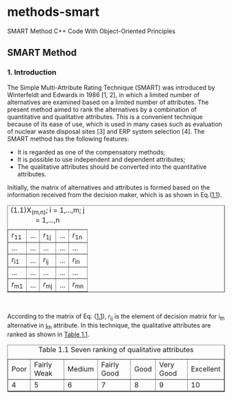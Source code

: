 
# methods-smart  
SMART Method C++ Code With Object-Oriented Principles  
  
## SMART Method
### 1. Introduction  
  
<html lang="en_US">
    <p>
        The Simple Multi-Attribute Rating Technique (SMART) was introduced by  
        Winterfeldt and Edwards in 1986 [1, 2], in which a limited number of alternatives  
        are examined based on a limited number of attributes. The present method aimed to  
        rank the alternatives by a combination of quantitative and qualitative attributes.  
        This is a convenient technique because of its ease of use, which is used in many  
        cases such as evaluation of nuclear waste disposal sites [3] and ERP system  
        selection [4]. The SMART method has the following features:   
    </p>
    <ul>
        <li>It is regarded as one of the compensatory methods;</li>
        <li>It is possible to use independent and dependent attributes;</li>
        <li>The qualitative attributes should be converted into the quantitative attributes.</li>
    </ul>
    <p>
        Initially, the matrix of alternatives and attributes is formed based on the information received from the decision maker, which is as shown in Eq.(<a href="#1.1">1.1</a>).
    </p>
    <table align="center" border="true" id="1.1">
        <caption>
        (1.1)X<sub>(m,n)</sub>;  
        i = 1,...,m; j = 1,...,n   
        </caption>
        <tr>
            <td><i>r</i><sub>11</sub></td>
            <td>...</td>
            <td><i>r</i><sub>1j</sub></td>
            <td>...</td>
            <td><i>r</i><sub>1n</sub></td>
        </tr>
        <tr>
            <td>...</td>
            <td>...</td>
            <td>...</td>
            <td>...</td>
            <td>...</td>
        </tr>
        <tr>
            <td><i>r</i><sub>i1</sub></td>
            <td>...</td>
            <td><i>r</i><sub>ij</sub></td>
            <td>...</td>
            <td><i>r</i><sub>in</sub></td>
        </tr>
        <tr>
            <td>...</td>
            <td>...</td>
            <td>...</td>
            <td>...</td>
            <td>...</td>
        </tr>
        <tr>
            <td><i>r</i><sub>m1</sub></td>
            <td>...</td>
            <td><i>r</i><sub>mj</sub></td>
            <td>...</td>
            <td><i>r</i><sub>mn</sub></td>
        </tr>
    </table><br>
    <p>
        According to the matrix of Eq. (<a href="#1.1">1.1</a>), 
        <i>r</i><sub>ij</sub> is the element of decision matrix for i<sub>th</sub>
        alternative in j<sub>th</sub> attribute. 
        In this technique, the qualitative attributes are ranked as
        shown in <a href=#table11>Table 1.1</a>.
    </p>
    <table border="true" align="center" id="table11">
        <caption>Table 1.1 Seven ranking of qualitative attributes</caption>
        <tr>
            <td>Poor</td><td>Fairly Weak</td><td>Medium</td><td>Fairly Good</td><td>Good</td><td>Very Good</td><td>Excellent</td>
        </tr>
        <tr>
            <td>4</td><td>5</td><td>6</td><td>7</td><td>8</td><td>9</td><td>10</td>
        </tr>
    </table>
</html>